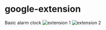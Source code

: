 # google-extension
Basic alarm clock
![extension 1](https://user-images.githubusercontent.com/73111537/178135612-eb79747c-9a81-4d31-978d-e76906a84e23.png)
![extension 2](https://user-images.githubusercontent.com/73111537/178135619-89aeae80-d193-47be-86b0-32c46e4652e7.png)
